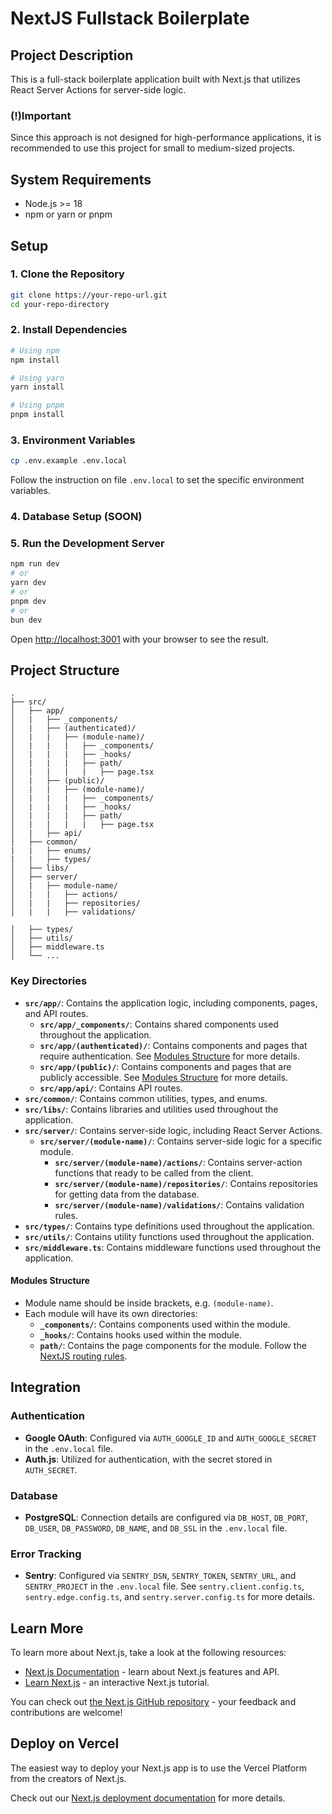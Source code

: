 # NextJS Fullstack Boilerplate

## Project Description

This is a full-stack boilerplate application built with Next.js that utilizes React Server Actions for server-side logic.

### (!)Important

Since this approach is not designed for high-performance applications, it is recommended to use this project for small to medium-sized projects.

## System Requirements

- Node.js >= 18
- npm or yarn or pnpm

## Setup

### 1. Clone the Repository

```bash
git clone https://your-repo-url.git
cd your-repo-directory
```

### 2. Install Dependencies

```bash
# Using npm
npm install

# Using yarn
yarn install

# Using pnpm
pnpm install
```

### 3. Environment Variables

```bash
cp .env.example .env.local
```

Follow the instruction on file `.env.local` to set the specific environment variables.

### 4. Database Setup (SOON)

### 5. Run the Development Server

```bash
npm run dev
# or
yarn dev
# or
pnpm dev
# or
bun dev
```

Open [http://localhost:3001](http://localhost:3001) with your browser to see the result.

## Project Structure

```
.
├── src/
│   ├── app/
│   |   ├── _components/
│   |   ├── (authenticated)/
│   |   |   ├── (module-name)/
│   |   |   |   ├── _components/
│   |   |   |   ├── _hooks/
│   |   |   |   ├── path/
│   |   |   |   |   ├── page.tsx
│   |   ├── (public)/
│   |   |   ├── (module-name)/
│   |   |   |   ├── _components/
│   |   |   |   ├── _hooks/
│   |   |   |   ├── path/
│   |   |   |   |   ├── page.tsx
│   |   ├── api/
│   ├── common/
|   |   ├── enums/
|   |   ├── types/
│   ├── libs/
│   ├── server/
│   |   ├── module-name/
│   |   |   ├── actions/
│   |   |   ├── repositories/
│   |   |   ├── validations/

│   ├── types/
│   ├── utils/
│   ├── middleware.ts
│   └── ...
```

### Key Directories

- **`src/app/`**: Contains the application logic, including components, pages, and API routes.
  - **`src/app/_components/`**: Contains shared components used throughout the application.
  - **`src/app/(authenticated)/`**: Contains components and pages that require authentication. See [Modules Structure](#modules-structure) for more details.
  - **`src/app/(public)/`**: Contains components and pages that are publicly accessible. See [Modules Structure](#modules-structure) for more details.
  - **`src/app/api/`**: Contains API routes.
- **`src/common/`**: Contains common utilities, types, and enums.
- **`src/libs/`**: Contains libraries and utilities used throughout the application.
- **`src/server/`**: Contains server-side logic, including React Server Actions.
  - **`src/server/(module-name)/`**: Contains server-side logic for a specific module.
    - **`src/server/(module-name)/actions/`**: Contains server-action functions that ready to be called from the client.
    - **`src/server/(module-name)/repositories/`**: Contains repositories for getting data from the database.
    - **`src/server/(module-name)/validations/`**: Contains validation rules.
- **`src/types/`**: Contains type definitions used throughout the application.
- **`src/utils/`**: Contains utility functions used throughout the application.
- **`src/middleware.ts`**: Contains middleware functions used throughout the application.

#### Modules Structure

- Module name should be inside brackets, e.g. `(module-name)`.
- Each module will have its own directories:
  - **`_components/`**: Contains components used within the module.
  - **`_hooks/`**: Contains hooks used within the module.
  - **`path/`**: Contains the page components for the module. Follow the [NextJS routing rules](https://nextjs.org/docs/app/building-your-application/routing).

## Integration

### Authentication

- **Google OAuth**: Configured via `AUTH_GOOGLE_ID` and `AUTH_GOOGLE_SECRET` in the `.env.local` file.
- **Auth.js**: Utilized for authentication, with the secret stored in `AUTH_SECRET`.

### Database

- **PostgreSQL**: Connection details are configured via `DB_HOST`, `DB_PORT`, `DB_USER`, `DB_PASSWORD`, `DB_NAME`, and `DB_SSL` in the `.env.local` file.

### Error Tracking

- **Sentry**: Configured via `SENTRY_DSN`, `SENTRY_TOKEN`, `SENTRY_URL`, and `SENTRY_PROJECT` in the `.env.local` file. See `sentry.client.config.ts`, `sentry.edge.config.ts`, and `sentry.server.config.ts` for more details.

## Learn More

To learn more about Next.js, take a look at the following resources:

- [Next.js Documentation](https://nextjs.org/docs) - learn about Next.js features and API.
- [Learn Next.js](https://nextjs.org/learn) - an interactive Next.js tutorial.

You can check out [the Next.js GitHub repository](https://github.com/vercel/next.js/) - your feedback and contributions are welcome!

## Deploy on Vercel

The easiest way to deploy your Next.js app is to use the Vercel Platform from the creators of Next.js.

Check out our [Next.js deployment documentation](https://nextjs.org/docs/deployment) for more details.
